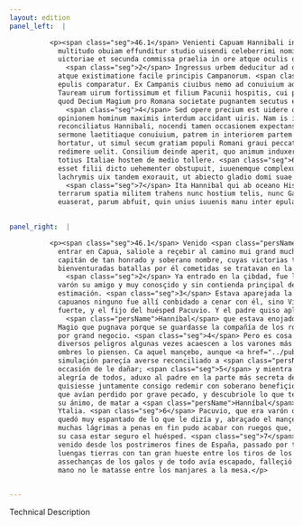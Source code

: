 ```yaml
---
layout: edition
panel_left:  |

          <p><span class="seg">46.1</span> Venienti Capuam Hannibali ingens
            multitudo obuiam effunditur studio uisendi celeberrimi nominis ducem, cuius tot
            uictoriae et secunda commissa praelia in ore atque oculis omnium uersebantur.
              <span class="seg">2</span> Ingressus urbem deducitur ad domum Pacunii familiaris uiri et potentia
            atque existimatione facile principis Campanorum. <span class="seg">3</span> Coena conquisitissimis
            epulis comparatur. Ex Campanis ciuibus nemo ad conuiuium adhibetur praeter Vibellum
            Tauream uirum fortissimum et filium Pacunii hospitis, cui pater iratum Hannibalem eo
            quod Decium Magium pro Romana societate pugnantem secutus erat, magno negocio placauit.
              <span class="seg">4</span> Sed opere precium est uidere quanta et quam uaria pericula praeter
            opinionem hominum maximis interdum accidant uiris. Nam is iuuenis licet simulatione
            reconciliatus Hannibali, nocendi tamen occasionem expectans, 5 dum celebratur omnium
            sermone laetitiaque conuiuium, patrem in interiorem partem aedium adducit, eumque
            hortatur, ut simul secum gratiam populi Romani graui peccato amissam summo beneficio
            redimere uelit. Consilium deinde aperit, quo animum induxerat, Hannibalem patriae suae
            totius Italiae hostem de medio tollere. <span class="seg">6</span> Homo qui id auctoritatis et parens
            esset filii dicto uehementer obstupuit, iuuenemque complexus magno labore multis cum
            lachrymis uix tandem exorauit, ut abiecto gladio domi suae hospitem tuto esse sineret.
              <span class="seg">7</span> Ita Hannibal qui ab oceano Hispaniaeque ultimis oris per ingentia
            terrarum spatia militem trahens nunc hostium telis, nunc Gallorum insidiis petitus
            euaserat, parum abfuit, quin unius iuuenis manu inter epulas mensasque necaretur30.</p>
        

panel_right:  |

          <p><span class="seg">46.1</span> Venido <span class="persName">Hanníbal</span> a
            entrar en Capua, saliole a reçebir al camino mui grand muchedumbre, con gana de veer
            capitán de tan honrado y soberano nombre, cuyas victorias tan grandes y tan
            bienventuradas batallas por él cometidas se tratavan en la boca y en los ojos de todos.
              <span class="seg">2</span> Ya entrado en la çibdad, fue levado a casa de Pacuvio17,
            varón su amigo y muy conosçido y sin contienda prinçipal de los capuanos en poderío y en
            estimación. <span class="seg">3</span> Estava aparejada la cena de muy exquisitos manjares. Y de los
            capuanos ninguno fue allí conbidado a cenar con él, sino Vibellio Taurca, varón muy
            fuerte, y el fijo del huésped Pacuvio. Y el padre quiso aplacar a
              <span class="persName">Hanníbal</span> que estava enojado con su fijo, porque seguiera a Decio
            Magio que pugnava porque se guardasse la compañía de los romanos, y tovo aquello Pacuvio
            por grand negocio. <span class="seg">4</span> Pero es cosa muy provechosa mirar quántos y quánd
            diversos peligros algunas vezes acaescen a los varones más principales, sin que los
            ombres lo piensen. Ca aquel mançebo, aunque <a href="../public/images/1491/173v.png" target="new"><img src="../public/images/1491/1491.jpg"/></a>[173v,b] segund la
            simulaçión pareçía averse reconciliado a <span class="persName">Hanníbal</span>, pero attendía
            occasión de le dañar; <span class="seg">5</span> y mientra el combite se festejava con razonamiento y
            alegría de todos, aduxo al padre en la parte más secreta de la casa y exhortávale que
            quisiesse juntamente consigo redemir con soberano benefiçio la gracia del pueblo romano
            que avían perdido por grave pecado, y descubriole lo que tenía acordado y determinado en
            su ánimo, de matar a <span class="persName">Hanníbal</span>, enemigo de su patria y de toda
            Ytalia. <span class="seg">6</span> Pacuvio, que era varón de tanta auctoridad y padre de aquel fijo,
            quedó muy espantado de lo que le dizía y, abraçado el mançebo, con mucho trabajo y con
            muchas lágrimas a penas en fin pudo acabar con ruegos que, quitada la espada, dexasse en
            su casa estar seguro el huésped. <span class="seg">7</span> Assí que <span class="persName">Hanníbal</span>,
            venido desde los postrimeros fines de España, passado por tan
            luengas tierras con tan gran hueste entre los tiros de los enemigos y librado de las
            assechanças de los galos y de todo avía escapado, falleçió poco que un mançebo con su
            mano no le matasse entre los manjares a la mesa.</p>
        

---
```


Technical Description 